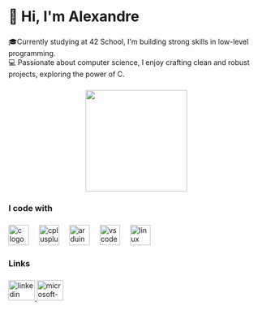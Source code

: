<h1 align="left">👋 Hi, I'm Alexandre</h1>

###

<p align="left">🎓Currently studying at 42 School, I'm building strong skills in low-level programming.<br>💻 Passionate about computer science, I enjoy crafting clean and robust projects, exploring the power of C.</p>

###

<div align="center">
  <img height="200" src="https://media4.giphy.com/media/v1.Y2lkPTc5MGI3NjExdm43bXhzandzbTBpZmJ5ZWdxdW1wbHpmaWRuajNpbnhkbXpyczNzbyZlcD12MV9pbnRlcm5hbF9naWZfYnlfaWQmY3Q9Zw/HvxL6WWKpjRyD3z3QH/giphy.gif"  />
</div>

###

<p align="left"></p>

###

<h3 align="left">I code with</h3>

###

<div align="left">
  <img src="https://cdn.jsdelivr.net/gh/devicons/devicon/icons/c/c-original.svg" height="40" alt="c logo"  />
  <img width="12" />
  <img src="https://cdn.jsdelivr.net/gh/devicons/devicon/icons/cplusplus/cplusplus-original.svg" height="40" alt="cplusplus logo"  />
  <img width="12" />
  <img src="https://cdn.jsdelivr.net/gh/devicons/devicon/icons/arduino/arduino-original-wordmark.svg" height="40" alt="arduino logo"  />
  <img width="12" />
  <img src="https://cdn.jsdelivr.net/gh/devicons/devicon/icons/vscode/vscode-original.svg" height="40" alt="vscode logo"  />
  <img width="12" />
  <img src="https://cdn.jsdelivr.net/gh/devicons/devicon/icons/linux/linux-original.svg" height="40" alt="linux logo"  />
</div>

###

<h3 align="left">Links</h3>

###

<div align="left">
  <a href="https://www.linkedin.com/in/alexandre-lacroix-444775334/" target="_blank">
    <img src="https://raw.githubusercontent.com/maurodesouza/profile-readme-generator/master/src/assets/icons/social/linkedin/default.svg" width="52" height="40" alt="linkedin logo"  />
  </a>
  <a href="alexande.lacroix01@outlook.fr" target="_blank">
    <img src="https://raw.githubusercontent.com/maurodesouza/profile-readme-generator/master/src/assets/icons/social/microsoft-outlook/default.svg" width="52" height="40" alt="microsoft-outlook logo"  />
  </a>
</div>

###
